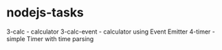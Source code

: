 # nodejs-tasks
3-calc - calculator
3-calc-event - calculator using Event Emitter
4-timer - simple Timer with time parsing